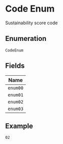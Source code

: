 
# Code Enum

Sustainability score code

## Enumeration

`CodeEnum`

## Fields

| Name |
|  --- |
| `enum00` |
| `enum01` |
| `enum02` |
| `enum03` |

## Example

```
02
```

